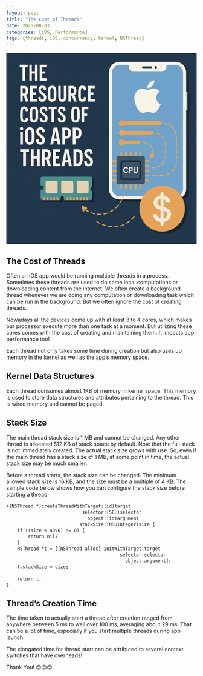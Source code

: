 ```yaml
---
layout: post
title: "The Cost of Threads"
date: 2025-08-03
categories: [iOS, Performance]
tags: [threads, iOS, concurrency, kernel, NSThread]
---
```


![Blog Header](/assets/img/posts/2025-08-03-cost-of-threads/cost_of_threads.png)

## The Cost of Threads
Often an iOS app would be running multiple threads in a process. Sometimes these threads are used to do some local computations or downloading content from the internet. We often create a background thread whenever we are doing any computation or downloading task which can be run in the background. But we often ignore the cost of creating threads.

Nowadays all the devices come up with at least 3 to 4 cores, which makes our processor execute more than one task at a moment. But utilizing these cores comes with the cost of creating and maintaining them. It impacts app performance too!

Each thread not only takes some time during creation but also uses up memory in the kernel as well as the app’s memory space.

## Kernel Data Structures

Each thread consumes almost 1KB of memory in kernel space. This memory is used to store data structures and attributes pertaining to the thread. This is wired memory and cannot be paged.

## Stack Size

The main thread stack size is 1 MB and cannot be changed. Any other thread is allocated 512 KB of stack space by default. Note that the full stack is not immediately created. The actual stack size grows with use. So, even if the main thread has a stack size of 1 MB, at some point in time, the actual stack size may be much smaller.

Before a thread starts, the stack size can be changed. The minimum allowed stack size is 16 KB, and the size must be a multiple of 4 KB. The sample code below shows how you can configure the stack size before starting a thread.

```objc
+(NSThread *)createThreadWithTarget:(id)target 
                            selector:(SEL)selector 
                              object:(id)argument 
                           stackSize:(NSUInteger)size {
    if ((size % 4096) != 0) {
        return nil;
    }
    NSThread *t = [[NSThread alloc] initWithTarget:target
                                          selector:selector
                                            object:argument];
    t.stackSize = size;

    return t;
}
```

## Thread’s Creation Time

The time taken to actually start a thread after creation ranged from anywhere between 5 ms to well over 100 ms, averaging about 29 ms. That can be a lot of time, especially if you start multiple threads during app launch.

The elongated time for thread start can be attributed to several context switches that have overheads!

Thank You! 😊😊😊